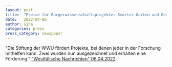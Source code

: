 ```yaml
---
layout: post
title:  "Preise für Bürgerwissenschaftsprojekte: Smarter Garten und Gemeinwohl-Index"
date:   2022-04-06 
author: Gina
categories: press
press_category: newspaper
---
```

"Die Stiftung der WWU fördert Projekte, bei denen jeder in der Forschung mithelfen kann. Zwei wurden nun ausgezeichnet und erhalten eine Förderung."
<a href="https://www.wn.de/muenster/smarter-garten-und-gemeinwohl-index-2554557" target="_blank">"Westfälische Nachrichten" 06.04.2022</a>
